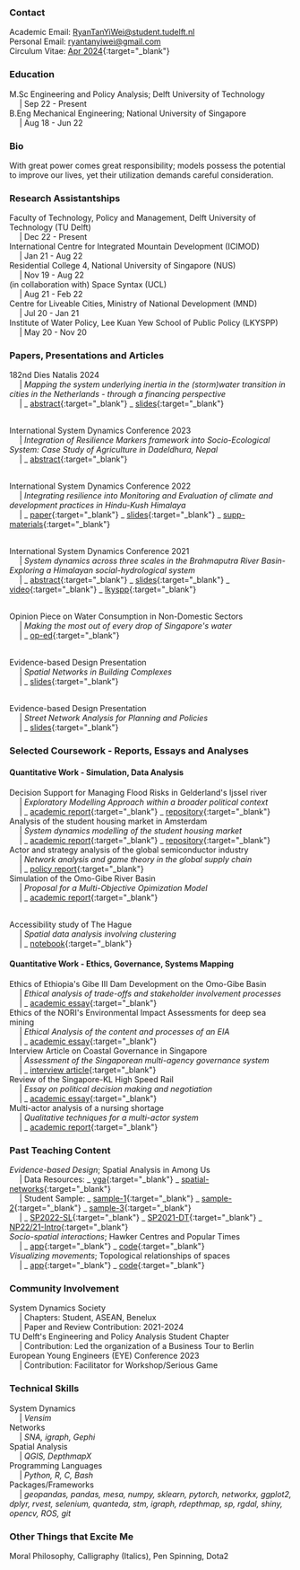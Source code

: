 ### Contact
Academic Email: RyanTanYiWei@student.tudelft.nl
<br>Personal Email: ryantanyiwei@gmail.com
<br>Circulum Vitae: [Apr 2024](https://ryantanyiwei.github.io/content/Resume_Apr2024.pdf){:target="_blank"}

### Education
M.Sc Engineering and Policy Analysis; Delft University of Technology<br>&emsp; | Sep 22 - Present<br>
B.Eng Mechanical Engineering; National University of Singapore<br>&emsp; | Aug 18 - Jun 22<br>

### Bio
With great power comes great responsibility; models possess the potential to improve our lives, yet their utilization demands careful consideration.

### Research Assistantships
Faculty of Technology, Policy and Management, Delft University of Technology (TU Delft)<br>&emsp; | Dec 22 - Present<br>
International Centre for Integrated Mountain Development (ICIMOD)<br>&emsp; | Jan 21 - Aug 22<br>
Residential College 4, National University of Singapore (NUS)<br>&emsp; | Nov 19 - Aug 22<br>
(in collaboration with) Space Syntax (UCL)<br>&emsp; | Aug 21 - Feb 22<br>
Centre for Liveable Cities, Ministry of National Development (MND)<br>&emsp; | Jul 20 - Jan 21<br>
Institute of Water Policy, Lee Kuan Yew School of Public Policy (LKYSPP)<br>&emsp; | May 20 - Nov 20<br>


### Papers, Presentations and Articles
<!---...--->
182nd Dies Natalis 2024
<br>&emsp; |  _Mapping the system underlying inertia in the (storm)water transition in cities in the Netherlands - through a financing perspective_
<br>&emsp; |  _  [abstract](https://ryantanyiwei.github.io/content/Presentations/DN_abstract.txt){:target="_blank"} 
_ [slides](https://ryantanyiwei.github.io/content/Presentations/DN_slides.pdf){:target="_blank"}
<!---...--->
<br>International System Dynamics Conference 2023 
<br>&emsp; |  _Integration of Resilience Markers framework into Socio-Ecological System: Case Study of Agriculture in Dadeldhura, Nepal_
<br>&emsp; |  _ [abstract](https://ryantanyiwei.github.io/content/Presentations/ISDC23_abstract.txt){:target="_blank"} 
<!---...--->
<br>International System Dynamics Conference 2022 
<br>&emsp; |  _Integrating resilience into Monitoring and Evaluation of climate and development practices in Hindu-Kush Himalaya_
<br>&emsp; |  _ [paper](https://ryantanyiwei.github.io/content/Presentations/ISDC22_abs.pdf){:target="_blank"} 
_ [slides](https://ryantanyiwei.github.io/content/Presentations/ISDC22_slides.pdf){:target="_blank"}
_ [supp-materials](https://ryantanyiwei.github.io/content/Presentations/ISDC22_supp.pdf){:target="_blank"} 
<!---...--->
<br>International System Dynamics Conference 2021
<br>&emsp; |  _System dynamics across three scales in the Brahmaputra River Basin- Exploring a Himalayan social-hydrological system_
<br>&emsp; |  _ [abstract](https://ryantanyiwei.github.io/content/Presentations/ISDC21_abstract.txt){:target="_blank"} 
_ [slides](https://ryantanyiwei.github.io/content/Presentations/ISDC21_slides.pdf){:target="_blank"} 
_ [video](https://www.youtube.com/watch?v=AKvyyP2fV8U&ab_channel=RyanTanYiWei){:target="_blank"} 
_ [lkyspp](https://www.facebook.com/watch/live/?ref=watch_permalink&v=670619080813173){:target="_blank"}
<!---...--->
<br>Opinion Piece on Water Consumption in Non-Domestic Sectors
<br>&emsp; |  _Making the most out of every drop of Singapore's water_
<br>&emsp; |  _ [op-ed](https://ryantanyiwei.github.io/content/Reports/oped.pdf){:target="_blank"} 
<!---...--->
<br>Evidence-based Design Presentation
<br>&emsp; |  _Spatial Networks in Building Complexes_
<br>&emsp; |  _ [slides](https://ryantanyiwei.github.io/content/Teaching/spatial_networks_architectural.pdf){:target="_blank"}
<!---...--->
<br>Evidence-based Design Presentation
<br>&emsp; |  _Street Network Analysis for Planning and Policies_
<br>&emsp; |  _ [slides](https://ryantanyiwei.github.io/content/Presentations/CLC-Network-Modelling.pdf){:target="_blank"}


### Selected Coursework - Reports, Essays and Analyses
#### Quantitative Work - Simulation, Data Analysis
<!---Simulations--->
Decision Support for Managing Flood Risks in Gelderland's Ijssel river
<br>&emsp; |  _Exploratory Modelling Approach within a broader political context_ 
<br>&emsp; |  _ [academic report](https://ryantanyiwei.github.io/content/Reports/DecisionSupport.pdf){:target="_blank"}
 _ [repository](https://github.com/alex-dietz/model-based-decision-making){:target="_blank"}
<br>Analysis of the student housing market in Amsterdam
<br>&emsp; |  _System dynamics modelling of the student housing market_ 
<br>&emsp; |  _ [academic report](https://ryantanyiwei.github.io/content/Reports/SD.pdf){:target="_blank"}
 _ [repository](https://github.com/RyanTanYiWei/HousingSystemAMS){:target="_blank"}
<br>Actor and strategy analysis of the global semiconductor industry 
<br>&emsp; |  _Network analysis and game theory in the global supply chain_ 
<br>&emsp; |  _ [policy report](https://ryantanyiwei.github.io/content/Reports/Semiconductor.pdf){:target="_blank"} 
<br>Simulation of the Omo-Gibe River Basin
<br>&emsp; |  _Proposal for a Multi-Objective Opimization Model_ 
<br>&emsp; |  _ [academic report](https://ryantanyiwei.github.io/content/Reports/Omo_Proposal.pdf){:target="_blank"}

<!---Data Science--->
<br>Accessibility study of The Hague 
<br>&emsp; |  _Spatial data analysis involving clustering_ 
<br>&emsp; |  _ [notebook](https://ryantanyiwei.github.io/content/Reports/HagueAccessibility.html){:target="_blank"} 

#### Quantitative Work - Ethics, Governance, Systems Mapping
<!---Qualitative Work--->
Ethics of Ethiopia's Gibe III Dam Development on the Omo-Gibe Basin
<br>&emsp; |  _Ethical analysis of trade-offs and stakeholder involvement processes_ 
<br>&emsp; |  _ [academic essay](https://ryantanyiwei.github.io/content/Reports/Ethics_Omo.pdf){:target="_blank"}
<br>Ethics of the NORI's Environmental Impact Assessments for deep sea mining
<br>&emsp; |  _Ethical Analysis of the content and processes of an EIA_ 
<br>&emsp; |  _ [academic essay](https://ryantanyiwei.github.io/content/Reports/Ethics.pdf){:target="_blank"}
<br>Interview Article on Coastal Governance in Singapore
<br>&emsp; |  _Assessment of the Singaporean multi-agency governance system_ 
<br>&emsp; |  _ [interview article](https://ryantanyiwei.github.io/InterviewCoast/){:target="_blank"}
<br>Review of the Singapore-KL High Speed Rail
<br>&emsp; |  _Essay on political decision making and negotiation_ 
<br>&emsp; |  _ [academic essay](https://ryantanyiwei.github.io/content/Reports/PDM.pdf){:target="_blank"}
<br>Multi-actor analysis of a nursing shortage 
<br>&emsp; |  _Qualitative techniques for a multi-actor system_ 
<br>&emsp; |  _ [academic report](https://ryantanyiwei.github.io/content/Reports/NursingShortage.pdf){:target="_blank"} 


### Past Teaching Content
_Evidence-based Design_; Spatial Analysis in Among Us
<br>&emsp; | Data Resources: _ [vga](https://github.com/RyanTanYiWei/AmongUsVGA){:target="_blank"} _ [spatial-networks](https://github.com/RyanTanYiWei/AmongUsJGraph){:target="_blank"}
<br>&emsp; | Student Sample: _ [sample-1](https://ryantanyiwei.github.io/content/AmongUs/student1.pdf){:target="_blank"} _ [sample-2](https://ryantanyiwei.github.io/content/AmongUs/student2.pdf){:target="_blank"} _ [sample-3](https://ryantanyiwei.github.io/content/AmongUs/student3.pdf){:target="_blank"}
<br>&emsp; |  _ [SP2022-SL](https://ryantanyiwei.github.io/content/AmongUs/SP22-SL.pdf){:target="_blank"} 
_ [SP2021-DT](https://ryantanyiwei.github.io/content/AmongUs/SP21-DT.pdf){:target="_blank"} 
_ [NP22/21-Intro](https://ryantanyiwei.github.io/content/AmongUs/NP21_20.pdf){:target="_blank"} 
<br>_Socio-spatial interactions_; Hawker Centres and Popular Times 
<br>&emsp; |  _ [app](https://rtyw.shinyapps.io/hawkerpopulartimes/){:target="_blank"} 
_ [code](https://github.com/RyanTanYiWei/HawkerShiny){:target="_blank"}
<br>_Visualizing movements_; Topological relationships of spaces
<br>&emsp; |  _ [app](https://rtyw.shinyapps.io/jgraph/){:target="_blank"}
_ [code](https://github.com/RyanTanYiWei/AppJGraph){:target="_blank"}


### Community Involvement
System Dynamics Society
<br>&emsp; |  Chapters: Student, ASEAN, Benelux
<br>&emsp; |  Paper and Review Contribution: 2021-2024<br>
TU Delft's Engineering and Policy Analysis Student Chapter 
<br>&emsp; |  Contribution: Led the organization of a Business Tour to Berlin <br>
European Young Engineers (EYE) Conference 2023
<br>&emsp; |  Contribution: Facilitator for Workshop/Serious Game <br>


### Technical Skills
System Dynamics<br>&emsp; | <i>Vensim</i><br>
Networks<br>&emsp; | <i>SNA, igraph, Gephi</i><br>
Spatial Analysis<br>&emsp; | <i>QGIS, DepthmapX</i><br>
Programming Languages<br>&emsp; | <i>Python, R, C, Bash</i><br>
Packages/Frameworks<br>&emsp; | <i>geopandas, pandas, mesa, numpy, sklearn, pytorch, networkx, ggplot2, dplyr, rvest, selenium, quanteda, stm, igraph, rdepthmap, sp, rgdal, shiny,  opencv, ROS, git</i><br>


### Other Things that Excite Me
Moral Philosophy, Calligraphy (Italics), Pen Spinning, Dota2
